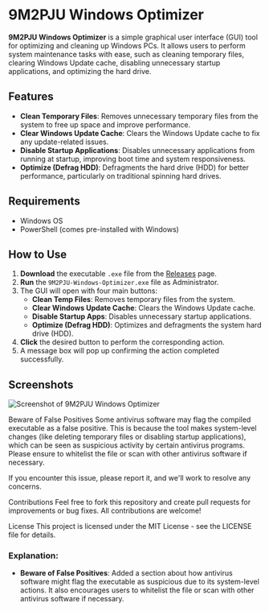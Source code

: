 # 9M2PJU Windows Optimizer

**9M2PJU Windows Optimizer** is a simple graphical user interface (GUI) tool for optimizing and cleaning up Windows PCs. It allows users to perform system maintenance tasks with ease, such as cleaning temporary files, clearing Windows Update cache, disabling unnecessary startup applications, and optimizing the hard drive.

## Features

- **Clean Temporary Files**: Removes unnecessary temporary files from the system to free up space and improve performance.
- **Clear Windows Update Cache**: Clears the Windows Update cache to fix any update-related issues.
- **Disable Startup Applications**: Disables unnecessary applications from running at startup, improving boot time and system responsiveness.
- **Optimize (Defrag HDD)**: Defragments the hard drive (HDD) for better performance, particularly on traditional spinning hard drives.

## Requirements

- Windows OS
- PowerShell (comes pre-installed with Windows)

## How to Use

1. **Download** the executable `.exe` file from the [Releases](https://github.com/9M2PJU/9M2PJU-Windows-Optimizer/releases) page.
2. **Run** the `9M2PJU-Windows-Optimizer.exe` file as Administrator.
3. The GUI will open with four main buttons:
   - **Clean Temp Files**: Removes temporary files from the system.
   - **Clear Windows Update Cache**: Clears the Windows Update cache.
   - **Disable Startup Apps**: Disables unnecessary startup applications.
   - **Optimize (Defrag HDD)**: Optimizes and defragments the system hard drive (HDD).
4. **Click** the desired button to perform the corresponding action.
5. A message box will pop up confirming the action completed successfully.

## Screenshots

![Screenshot of 9M2PJU Windows Optimizer](![image](https://github.com/user-attachments/assets/6b7e8f52-052e-4a6d-83e2-9fdab86e25e7)
)

Beware of False Positives
Some antivirus software may flag the compiled executable as a false positive. This is because the tool makes system-level changes (like deleting temporary files or disabling startup applications), which can be seen as suspicious activity by certain antivirus programs. Please ensure to whitelist the file or scan with other antivirus software if necessary.

If you encounter this issue, please report it, and we'll work to resolve any concerns.

Contributions
Feel free to fork this repository and create pull requests for improvements or bug fixes. All contributions are welcome!

License
This project is licensed under the MIT License - see the LICENSE file for details.


### Explanation:
- **Beware of False Positives**: Added a section about how antivirus software might flag the executable as suspicious due to its system-level actions. It also encourages users to whitelist the file or scan with other antivirus software if necessary.
